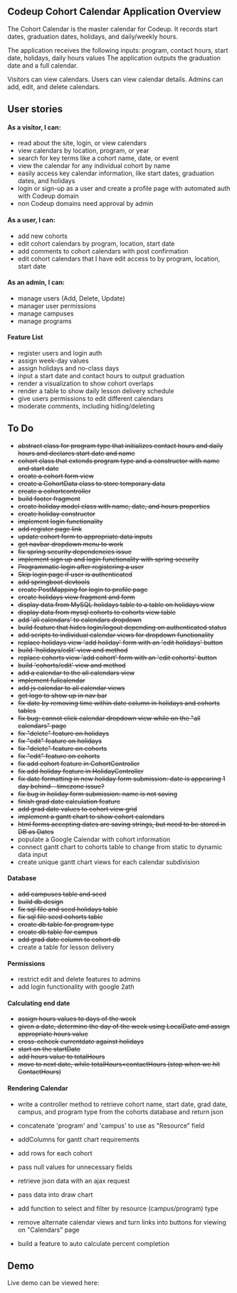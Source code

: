 
## Codeup Cohort Calendar Application Overview


The Cohort Calendar is the master calendar for Codeup. 
It records start dates, graduation dates, holidays, and daily/weekly hours.


The application receives the following inputs: program, contact hours, start date, holidays, daily hours values
The application outputs the graduation date and a full calendar.

Visitors can view calendars. Users can view calendar details. Admins can add, edit, and delete calendars.


## User stories

#### As a visitor, I can:
- read about the site, login, or view calendars
- view calendars by location, program, or year
- search for key terms like a cohort name, date, or event
- view the calendar for any individual cohort by name
- easily access key calendar information, like start dates, graduation dates, and holidays
- login or sign-up as a user and create a profile page with automated auth with Codeup domain
- non Codeup domains need approval by admin

#### As a user, I can:
- add new cohorts
- edit cohort calendars by program, location, start date
- add comments to cohort calendars with post confirmation
- edit cohort calendars that I have edit access to by program, location, start date


#### As an admin, I can:
- manage users (Add, Delete, Update)
- manager user permissions
- manage campuses
- manage programs

#### Feature List
- register users and login auth
- assign week-day values
- assign holidays and no-class days
- input a start date and contact hours to output graduation
- render a visualization to show cohort overlaps
- render a table to show daily lesson delivery schedule
- give users permissions to edit different calendars
- moderate comments, including hiding/deleting

## To Do
- ~~abstract class for program type that initializes contact hours and daily hours and declares start date and name~~
- ~~cohort class that extends program type and a constructor with name and start date~~
- ~~create a cohort form view~~
- ~~create a CohortData class to store temporary data~~
- ~~create a cohortcontroller~~
- ~~build footer fragment~~
- ~~create holiday model class with name, date, and hours properties~~
- ~~create holiday constructor~~
- ~~implement login functionality~~
- ~~add register page link~~
- ~~update cohort form to appropriate data inputs~~
- ~~get navbar dropdown menu to work~~
- ~~fix spring security dependencies issue~~
- ~~implement sign up and login functionality with spring security~~
- ~~Programmatic login after registering a user~~
- ~~Skip login page if user is authenticated~~
- ~~add springboot devtools~~
- ~~create PostMapping for login to profile page~~
- ~~create holidays view fragment and form~~
- ~~display data from MySQL holidays table to a table on holidays view~~
- ~~display data from mysql cohorts to cohorts view table~~
- ~~add 'all calendars' to calendars dropdown~~
- ~~build feature that hides login/logout depending on authenticated status~~
- ~~add scripts to individual calendar views for dropdown functionality~~
- ~~replace holidays view 'add holiday' form with an 'edit holidays' button~~
- ~~build 'holidays/edit' view and method~~
- ~~replace cohorts view 'add cohort' form with an 'edit cohorts' button~~
- ~~build 'cohorts/edit' view and method~~
- ~~add a calendar to the all calendars view~~
- ~~implement fullcalendar~~
- ~~add js calendar to all calendar views~~
- ~~get logo to show up in nav bar~~
- ~~fix date by removing time within date column in holidays and cohorts tables~~
- ~~fix bug: cannot click calendar dropdown view while on the "all calendars" page~~
- ~~fix "delete" feature on holidays~~
- ~~fix "edit" feature on holidays~~
- ~~fix "delete" feature on cohorts~~
 - ~~fix "edit" feature on cohorts~~
- ~~fix add cohort feature in CohortController~~
- ~~fix add holiday feature in HolidayController~~
- ~~fix date formatting in new holiday form submission: date is appearing 1 day behind - timezone issue?~~
- ~~fix bug in holiday form submission: name is not saving~~
- ~~finish grad date calculation feature~~
- ~~add grad date values to cohort view grid~~
- ~~implement a gantt chart to show cohort calendars~~
- ~~html forms accepting dates are saving strings, but need to be stored in DB as Dates~~
- populate a Google Calendar with cohort information
- connect gantt chart to cohorts table to change from static to dynamic data input
- create unique gantt chart views for each calendar subdivision 

#### Database
- ~~add campuses table and seed~~
- ~~build db design~~
- ~~fix sql file and seed holidays table~~
- ~~fix sql file seed cohorts table~~
- ~~create db table for program type~~ 
- ~~create db table for campus~~
- ~~add grad date column to cohort db~~
- create a table for lesson delivery

#### Permissions
- restrict edit and delete features to admins
- add login functionality with google 2ath



#### Calculating end date
- ~~assign hours values to days of the week~~
- ~~given a date, determine the day of the week using LocalDate and assign appropriate hours value~~
- ~~cross-echeck currentdate against holidays~~
- ~~start on the startDate~~
- ~~add hours value to totalHours~~
- ~~move to next date, while totalHours<contactHours (stop when we hit ContactHours)~~  

#### Rendering Calendar
- write a controller method to retrieve cohort name, start date, grad date, campus, and program type from the cohorts database and return json 
- concatenate 'program' and 'campus' to use as "Resource" field 
- addColumns for gantt chart requirements
- add rows for each cohort
- pass null values for unnecessary fields
- retrieve json data with an ajax request 
- pass data into draw chart

- add function to select and filter by resource (campus/program) type
- remove alternate calendar views and turn links into buttons for viewing on "Calendars" page
- build a feature to auto calculate percent completion

## Demo
Live demo can be viewed here:
